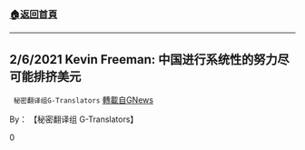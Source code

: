 ###  [:house:返回首頁](https://github.com/ourhimalayas/txt)
---

## 2/6/2021 Kevin Freeman: 中国进行系统性的努力尽可能排挤美元
` 秘密翻译组G-Translators` [轉載自GNews](https://gnews.org/zh-hans/894473/)

By： 【秘密翻译组 G-Translators】



0
